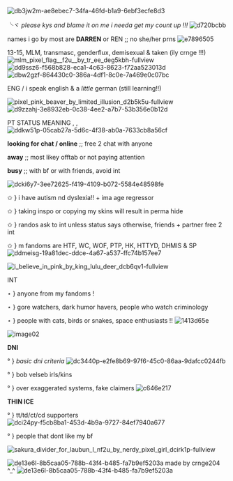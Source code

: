 
![db3jw2m-ae8ebec7-34fa-46fd-b1a9-6ebf3ecfe8d3](https://user-images.githubusercontent.com/129824748/229709955-1caaa561-5056-4651-b7e8-d61b1af8f3be.png) 

╰ヾ *please kys and blame it on me i needa get my count up !!!* ![d720bcbb](https://user-images.githubusercontent.com/129824748/229713942-6668fd77-30ad-4b50-a943-ecb67347510e.gif)


names i go by most are **DARREN** or REN ;; no she/her prns ![e7896505](https://user-images.githubusercontent.com/129824748/229717115-c95b81f1-34e5-4963-a5aa-d1b3af65d966.gif)


13-15, MLM, transmasc, genderflux, demisexual & taken (ily crnge !!!) ![mlm_pixel_flag__f2u__by_tr_ee_deg5kbh-fullview](https://user-images.githubusercontent.com/129824748/229719043-914a268a-a92d-4332-8a40-9cce6d8abf60.png) ![dd9ssz6-f568b828-eca1-4c63-8623-f72aa523013d](https://user-images.githubusercontent.com/129824748/229719064-b80bc1ca-0ece-4ce4-886d-0d76710ea80a.png) ![dbw2gzf-864430c0-386a-4df1-8c0e-7a469e0c07bc](https://user-images.githubusercontent.com/129824748/229719078-1db41d00-d141-41a6-8001-7f18521bbc72.png)


ENG / i speak english & a *little* german (still learning!!)



![pixel_pink_beaver_by_limited_illusion_d2b5k5u-fullview](https://user-images.githubusercontent.com/129824748/229711869-8d354a83-b7a2-421e-972f-56df1708fffa.png) ![d9zzahj-3e8932eb-0c38-4ee2-a7b7-53b356e0b12d](https://user-images.githubusercontent.com/129824748/229711964-5249c981-e458-4425-a1bc-31b406b24c6f.gif)




 PT STATUS MEANING , , ![ddkw51p-05cab27a-5d6c-4f38-ab0a-7633cb8a56cf](https://user-images.githubusercontent.com/129824748/229721289-ab329277-33a0-42d0-a863-47dc58ce9c55.gif)



**looking for chat / online** ;; free 2 chat with anyone 

**away** ;; most likey offtab or not paying attention

**busy** ;; with bf or with friends, avoid int

![dcki6y7-3ee72625-f419-4109-b072-5584e48598fe](https://user-images.githubusercontent.com/129824748/229712061-7c2af4ab-4169-4d3f-ac01-7d66fb5199a4.gif)


✩ } i have autism nd dyslexia!! + ima age regressor 

✩ } taking inspo or copying my skins will result in perma hide 

✩ } randos ask to int unless status says otherwise, friends + partner free 2 int 

✩ } m fandoms are HTF, WC, WOF, PTP, HK, HTTYD, DHMIS & SP  ![ddmeisg-19a81dec-ddce-4a67-a537-ffc74b157ee7](https://user-images.githubusercontent.com/129824748/229725290-8c680cc2-db61-468d-b855-344226f01681.gif)


![i_believe_in_pink_by_king_lulu_deer_dcb6qv1-fullview](https://user-images.githubusercontent.com/129824748/229711577-86df4ae1-e0cb-4335-aa24-e31ce3a998f1.png) 


INT

⋆ } anyone from my fandoms !

⋆ } gore watchers, dark humor havers, people who watch criminology

⋆ } people with cats, birds or snakes, space enthusiasts !! ![1413d65e](https://user-images.githubusercontent.com/129824748/229715670-876f5f8f-5b69-47cd-a40b-b04b5dd87da8.gif)




![image02](https://user-images.githubusercontent.com/129824748/229712677-08735cb2-b659-49d3-bd92-9c7f08ceaf53.png)



**DNI**


° } *basic dni criteria* ![dc3440p-e2fe8b69-97f6-45c0-86aa-9dafcc0244fb](https://user-images.githubusercontent.com/129824748/229727126-3dbea5bd-355b-43b5-87f9-b979811b6ea3.gif)


° } bob velseb irls/kins

° } over exaggerated systems, fake claimers ![c646e217](https://user-images.githubusercontent.com/129824748/229727384-b35db42c-06ed-4237-af08-3cf80e7323c7.gif)



**THIN ICE**


° } tt/td/ct/cd supporters ![dci24py-f5cb8ba1-453d-4b9a-9727-84ef7940a677](https://user-images.githubusercontent.com/129824748/229727097-5208a920-db3f-4f52-94f6-965c41894f15.gif)


° } people that dont like my bf 


![sakura_divider_for_laubun_l_nf2u_by_nerdy_pixel_girl_dcirk1p-fullview](https://user-images.githubusercontent.com/129824748/229712793-3ef70661-6bc3-45fb-9b9d-26948d305d9b.png)
















![de13e6l-8b5caa05-788b-43f4-b485-fa7b9ef5203a](https://user-images.githubusercontent.com/129824748/229712877-27c0b326-43f9-46ee-891f-d6437808a0d7.gif) made by crnge204 ^_^ ![de13e6l-8b5caa05-788b-43f4-b485-fa7b9ef5203a](https://user-images.githubusercontent.com/129824748/229712877-27c0b326-43f9-46ee-891f-d6437808a0d7.gif)







